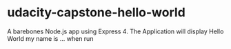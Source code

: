 # udacity-capstone-hello-world
A barebones Node.js app using Express 4. The Application will display Hello World my name is ... when run
